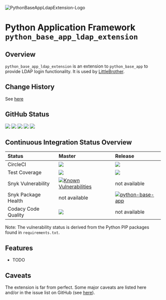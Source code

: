![PythonBaseAppLdapExtension-Logo](python_base_app/static/icons/icon-python-base-app-ldap-extension-128x128.png)

# Python Application Framework `python_base_app_ldap_extension`

## Overview

`python_base_app_ldap_extension` is an extension to `python_base_app` to provide LDAP login functionality. 
It is used by [LittleBrother](https://github.com/marcus67/little_brother).

## Change History 

See [here](https://github.com/marcus67/python_base_app_ldap_extension/blob/master/CHANGES.md)

## GitHub Status

<A HREF="https://github.com/marcus67/python_base_app_ldap_extension">
<IMG SRC="https://img.shields.io/github/forks/marcus67/python_base_app_ldap_extension.svg?label=forks"></A> 
<A HREF="https://github.com/marcus67/python_base_app_ldap_extension/stargazers">
<IMG SRC="https://img.shields.io/github/stars/marcus67/python_base_app_ldap_extension.svg?label=stars"></A> 
<A HREF="https://github.com/marcus67/python_base_app_ldap_extension/watchers">
<IMG SRC="https://img.shields.io/github/watchers/marcus67/python_base_app_ldap_extension.svg?label=watchers"></A> 
<A HREF="https://github.com/marcus67/python_base_app_ldap_extension/issues">
<IMG SRC="https://img.shields.io/github/issues/marcus67/python_base_app_ldap_extension.svg"></A> 
<A HREF="https://github.com/marcus67/python_base_app_ldap_extension/pulls">
<IMG SRC="https://img.shields.io/github/issues-pr/marcus67/python_base_app_ldap_extension.svg"></A>

## Continuous Integration Status Overview

| Status              | Master                                                                                                                                                                                                                                                                                                                                                          | Release                                                                                                                                                                                   |
|:------------------- |:--------------------------------------------------------------------------------------------------------------------------------------------------------------------------------------------------------------------------------------------------------------------------------------------------------------------------------------------------------------- |:----------------------------------------------------------------------------------------------------------------------------------------------------------------------------------------- |
| CircleCI            | <A HREF="https://circleci.com/gh/marcus67/python_base_app_ldap_extension/tree/master"><IMG SRC="https://img.shields.io/circleci/project/github/marcus67/python_base_app_ldap_extension/master.svg?label=master"></A>                                                                                                                                                                          | <A HREF="https://circleci.com/gh/marcus67/python_base_app_ldap_extension/tree/release"><IMG SRC="https://img.shields.io/circleci/project/github/marcus67/python_base_app_ldap_extension/release.svg?label=release"></A> |
| Test Coverage       | <A HREF="https://codecov.io/gh/marcus67/python_base_app_ldap_extension/branch/master"><IMG SRC="https://img.shields.io/codecov/c/github/marcus67/python_base_app_ldap_extension.svg?label=master"></A>                                                                                                                                                                                        | <A HREF="https://codecov.io/gh/marcus67/python_base_app_ldap_extension/branch/release"><IMG SRC="https://img.shields.io/codecov/c/github/marcus67/python_base_app_ldap_extension/release.svg?label=release"></A>        | 
| Snyk Vulnerability  | <a href="https://snyk.io/test/github/marcus67/python_base_app_ldap_extension?targetFile=requirements.txt"><img src="https://snyk.io/test/github/marcus67/python_base_app_ldap_extension/badge.svg?targetFile=requirements.txt" alt="Known Vulnerabilities" data-canonical-src="https://snyk.io/test/github/marcus67/python_base_app_ldap_extension?targetFile=requirements.txt" style="max-width:100%;"></a> | not available                                                                                                                                                                             |
| Snyk Package Health | not available                                                                                                                                                                                                                                                                                                                                                   | [![python-base-app](https://snyk.io/advisor/python/python-base-app/badge.svg)](https://snyk.io/advisor/python/python-base-app)                                                            |
| Codacy Code Quality | <a href="https://www.codacy.com/app/marcus67/python_base_app_ldap_extension?utm_source=github.com&amp;utm_medium=referral&amp;utm_content=marcus67/python_base_app_ldap_extension&amp;utm_campaign=Badge_Grade"><img src="https://api.codacy.com/project/badge/Grade/3e3130c1c450404db9b16e10ab8af7fd"/></a>                                                                                  | not available                                                                                                                                                                             |

Note: The vulnerability status is derived from the Python PIP packages found in `requirements.txt`.

## Features

* TODO

## Caveats

The extension is far from perfect. Some major caveats are listed here and/or in the 
issue list on GitHub (see [here](https://github.com/marcus67/python_base_app_ldap_extension/issues)).
